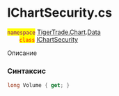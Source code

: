 
# IChartSecurity.cs
<mark style="color:purple;">`namespace`</mark> [TigerTrade.Chart](../../../../TigerTrade.Chart.md).[Data](../../../../TigerTrade.Chart/Data.md)  
&nbsp;&nbsp;&nbsp;&nbsp;&nbsp;&nbsp;&nbsp;<mark style="color:red;">`class`</mark> [IChartSecurity](../../IChartSecurity.cs.md)

Описание

### Синтаксис
```csharp
long Volume { get; }
```
